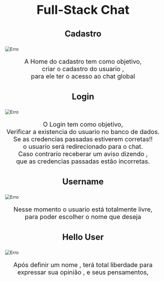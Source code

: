 <div
style='
position: relative;
display: block;
text-align: center;
'>
<h1
style='
font-size: 30pt;
'>Full-Stack Chat</h1>
</div>

<h2
style='
display: block;
position: relative;
text-align: center;
font-size: 20pt;
margin-bottom: 1.6rem;
'>Cadastro</h2>
<img
style='
display: block;
position: relative;
margin-bottom: 1rem;
' 
src="../ScreenShots/Home.png" 
alt="Erro" />

<p
style='
display: block;
position: relative;
text-align: center;
font-size: 15pt;
margin-bottom: 2rem;
'>
A Home do cadastro tem como objetivo,
<br> 
criar o 
cadastro do usuario , 
<br>
para ele ter o acesso
ao chat global
</p>


<!-- Login -->

<h2
style='
display: block;
position: relative;
text-align: center;
font-size: 20pt;
margin-bottom: 1.6rem;
'>Login</h2>
<img
style='
display: block;
position: relative;
margin-bottom: 1rem;
' 
src="../ScreenShots/Login.png" 
alt="Erro" />

<p
style='
display: block;
position: relative;
text-align: center;
font-size: 15pt;
margin-bottom: 2rem;
'>
O Login tem como objetivo,
<br> 
Verificar a existencia do usuario no banco de dados. 
<br>
Se as credencias passadas estiverem corretas!!
<br>
o usuario será redirecionado para o chat. 
 <br>
Caso contrario receberar um aviso dizendo , 
 <br>
que as credencias passadas estão 
incorretas.
<br>
</p>

<!-- Chat -->

<h2
style='
display: block;
position: relative;
text-align: center;
font-size: 20pt;
margin-bottom: 1.6rem;
'>Username</h2>
<img
style='
display: block;
position: relative;
margin-bottom: 1rem;
' 
src="../ScreenShots/Login.png" 
alt="Erro" />

<p
style='
display: block;
position: relative;
text-align: center;
font-size: 15pt;
margin-bottom: 2rem;
'>
Nesse momento o usuario está totalmente livre,
<br>
para poder escolher o nome que deseja
</p>

<!-- Conversa no Chat -->

<h2
style='
display: block;
position: relative;
text-align: center;
font-size: 20pt;
margin-bottom: 1.6rem;
'>Hello User</h2>
<img
style='
display: block;
position: relative;
margin-bottom: 1rem;
' 
src="../ScreenShots/Login.png" 
alt="Erro" />

<p
style='
display: block;
position: relative;
text-align: center;
font-size: 15pt;
margin-bottom: 2rem;
'>
Após definir um nome , terá total liberdade
para expressar sua opinião , e seus pensamentos, 
</p>
